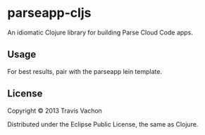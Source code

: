# parseapp-cljs

An idiomatic Clojure library for building Parse Cloud Code apps.

## Usage

For best results, pair with the parseapp lein template.

## License

Copyright © 2013 Travis Vachon

Distributed under the Eclipse Public License, the same as Clojure.
